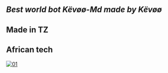 ## *Best world bot Këvøø-Md made by Këvøø*



## Made in TZ



## African tech 



  <a href="https://ibb.co/N6NMDtn"><img src="https://telegra.ph/file/404fdaacd6d345d368155.jpg" alt="01" border="0" /></a>                     
